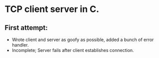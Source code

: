 # TCP client server in C.

## First attempt: 
- Wrote client and server as goofy as possible, added a bunch of error handler.
- Incomplete; Server fails after client establishes connection.
